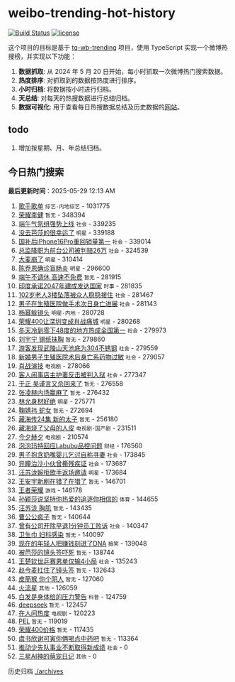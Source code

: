 # weibo-trending-hot-history

[![Build Status](https://github.com/lxw15337674/weibo-trending-hot-history/actions/workflows/nodejs.yml/badge.svg)](https://github.com/lxw15337674/weibo-trending-hot-history/actions)
[![license](https://img.shields.io/github/license/lxw15337674/weibo-trending-hot-history)](https://github.com/lxw15337674/weibo-trending-hot-history/blob/master/LICENSE)


这个项目的目标是基于 [tg-wb-trending](https://github.com/xiadd/tg-wb-trending) 项目，使用 TypeScript 实现一个微博热搜榜，并实现以下功能：

1. **数据抓取**: 从 2024 年 5 月 20 日开始，每小时抓取一次微博热门搜索数据。
2. **热度排序**: 对抓取到的数据按热度进行排序。
3. **小时归档**: 将数据按小时进行归档。
4. **天总结**: 对每天的热搜数据进行总结归档。
5. **数据可视化**: 用于查看每日热搜数据总结及历史数据的[网站](https://weibo-trending-hot-history.vercel.app/)。

## todo

1. 增加按星期、月、年总结归档。



## 今日热门搜索
































































































































































































































































































































































































































































































































































































































































































































































































































































































































































































































































































































































































































































































































































































































































































































































































































































































































































































































































































































































































































































































































































































































































































































































































































































































































































































































































































































































































































































































































































































































































































































































































































































































































































































































































































































































































































































































































































































































































































































































































































































































































































































































































































































































































































































































































































































































































































































































































































































































































































































































































































































































































































































































































































































































































































































































































































































































































































































































































































































































































































































































































































































































































































































































































































































































































































































































































































































































































































































































































































































































































































































































































































































































































































































































































































































































































































































































































































































































































































































































































































































































































































































































































































































































































































































































































































































































































































































































<!-- BEGIN -->

**最后更新时间**：2025-05-29 12:13 AM
1. [歌手歌单](https://m.weibo.cn/search?containerid=100103type%3D1%26t%3D10%26q%3D%E6%AD%8C%E6%89%8B%E6%AD%8C%E5%8D%95&stream_entry_id=31&isnewpage=1&extparam=seat%3D1%26pos%3D0%26band_rank%3D1%26c_type%3D31%26lcate%3D5001%26q%3D%25E6%25AD%258C%25E6%2589%258B%25E6%25AD%258C%25E5%258D%2595%26realpos%3D1%26stream_entry_id%3D31%26dgr%3D0%26flag%3D1%26cate%3D5001%26filter_type%3Drealtimehot%26display_time%3D1748448827%26pre_seqid%3D174844882792603597599134) `综艺-内地综艺` - 1031775
2. [荣耀李健](https://m.weibo.cn/search?containerid=100103type%3D1%26t%3D10%26q%3D%E8%8D%A3%E8%80%80%E6%9D%8E%E5%81%A5&stream_entry_id=31&isnewpage=1&extparam=seat%3D1%26pos%3D1%26band_rank%3D2%26c_type%3D31%26lcate%3D5001%26q%3D%25E8%258D%25A3%25E8%2580%2580%25E6%259D%258E%25E5%2581%25A5%26realpos%3D2%26stream_entry_id%3D31%26dgr%3D0%26flag%3D1%26cate%3D5001%26filter_type%3Drealtimehot%26display_time%3D1748448827%26pre_seqid%3D174844882792603597599134) `暂无` - 348394
3. [端午气氛组强势上线](https://m.weibo.cn/search?containerid=100103type%3D1%26t%3D10%26q%3D%23%E7%AB%AF%E5%8D%88%E6%B0%94%E6%B0%9B%E7%BB%84%E5%BC%BA%E5%8A%BF%E4%B8%8A%E7%BA%BF%23&stream_entry_id=31&isnewpage=1&extparam=seat%3D1%26pos%3D2%26band_rank%3D3%26c_type%3D31%26lcate%3D5001%26q%3D%2523%25E7%25AB%25AF%25E5%258D%2588%25E6%25B0%2594%25E6%25B0%259B%25E7%25BB%2584%25E5%25BC%25BA%25E5%258A%25BF%25E4%25B8%258A%25E7%25BA%25BF%2523%26realpos%3D3%26stream_entry_id%3D31%26dgr%3D0%26flag%3D0%26cate%3D5001%26filter_type%3Drealtimehot%26display_time%3D1748448827%26pre_seqid%3D174844882792603597599134) `社会` - 339235
4. [没去芭莎的很幸运了](https://m.weibo.cn/search?containerid=100103type%3D1%26t%3D10%26q%3D%E6%B2%A1%E5%8E%BB%E8%8A%AD%E8%8E%8E%E7%9A%84%E5%BE%88%E5%B9%B8%E8%BF%90%E4%BA%86&stream_entry_id=31&isnewpage=1&extparam=seat%3D1%26pos%3D3%26band_rank%3D4%26c_type%3D31%26lcate%3D5001%26q%3D%25E6%25B2%25A1%25E5%258E%25BB%25E8%258A%25AD%25E8%258E%258E%25E7%259A%2584%25E5%25BE%2588%25E5%25B9%25B8%25E8%25BF%2590%25E4%25BA%2586%26realpos%3D4%26stream_entry_id%3D31%26dgr%3D0%26flag%3D2%26cate%3D5001%26filter_type%3Drealtimehot%26display_time%3D1748448827%26pre_seqid%3D174844882792603597599134) `明星` - 339188
5. [国补后iPhone16Pro重回销量第一](https://m.weibo.cn/search?containerid=100103type%3D1%26t%3D10%26q%3D%23%E5%9B%BD%E8%A1%A5%E5%90%8EiPhone16Pro%E9%87%8D%E5%9B%9E%E9%94%80%E9%87%8F%E7%AC%AC%E4%B8%80%23&stream_entry_id=31&isnewpage=1&extparam=seat%3D1%26pos%3D4%26band_rank%3D5%26c_type%3D31%26lcate%3D5001%26q%3D%2523%25E5%259B%25BD%25E8%25A1%25A5%25E5%2590%258EiPhone16Pro%25E9%2587%258D%25E5%259B%259E%25E9%2594%2580%25E9%2587%258F%25E7%25AC%25AC%25E4%25B8%2580%2523%26realpos%3D5%26stream_entry_id%3D31%26dgr%3D0%26flag%3D1%26cate%3D5001%26filter_type%3Drealtimehot%26display_time%3D1748448827%26pre_seqid%3D174844882792603597599134) `社会` - 339014
6. [总监降职为前台公司被判赔26万](https://m.weibo.cn/search?containerid=100103type%3D1%26t%3D10%26q%3D%23%E6%80%BB%E7%9B%91%E9%99%8D%E8%81%8C%E4%B8%BA%E5%89%8D%E5%8F%B0%E5%85%AC%E5%8F%B8%E8%A2%AB%E5%88%A4%E8%B5%9426%E4%B8%87%23&stream_entry_id=31&isnewpage=1&extparam=seat%3D1%26pos%3D5%26band_rank%3D6%26c_type%3D31%26lcate%3D5001%26q%3D%2523%25E6%2580%25BB%25E7%259B%2591%25E9%2599%258D%25E8%2581%258C%25E4%25B8%25BA%25E5%2589%258D%25E5%258F%25B0%25E5%2585%25AC%25E5%258F%25B8%25E8%25A2%25AB%25E5%2588%25A4%25E8%25B5%259426%25E4%25B8%2587%2523%26realpos%3D6%26stream_entry_id%3D31%26dgr%3D0%26flag%3D0%26cate%3D5001%26filter_type%3Drealtimehot%26display_time%3D1748448827%26pre_seqid%3D174844882792603597599134) `社会` - 324539
7. [大麦崩了](https://m.weibo.cn/search?containerid=100103type%3D1%26t%3D10%26q%3D%E5%A4%A7%E9%BA%A6%E5%B4%A9%E4%BA%86&stream_entry_id=31&isnewpage=1&extparam=seat%3D1%26pos%3D7%26band_rank%3D7%26c_type%3D31%26lcate%3D5001%26q%3D%25E5%25A4%25A7%25E9%25BA%25A6%25E5%25B4%25A9%25E4%25BA%2586%26realpos%3D7%26stream_entry_id%3D31%26dgr%3D0%26flag%3D2%26cate%3D5001%26filter_type%3Drealtimehot%26display_time%3D1748448827%26pre_seqid%3D174844882792603597599134) `明星` - 310414
8. [陈乔恩确诊盲肠炎](https://m.weibo.cn/search?containerid=100103type%3D1%26t%3D10%26q%3D%23%E9%99%88%E4%B9%94%E6%81%A9%E7%A1%AE%E8%AF%8A%E7%9B%B2%E8%82%A0%E7%82%8E%23&stream_entry_id=31&isnewpage=1&extparam=seat%3D1%26pos%3D8%26band_rank%3D8%26c_type%3D31%26lcate%3D5001%26q%3D%2523%25E9%2599%2588%25E4%25B9%2594%25E6%2581%25A9%25E7%25A1%25AE%25E8%25AF%258A%25E7%259B%25B2%25E8%2582%25A0%25E7%2582%258E%2523%26realpos%3D8%26stream_entry_id%3D31%26dgr%3D0%26flag%3D1%26cate%3D5001%26filter_type%3Drealtimehot%26display_time%3D1748448827%26pre_seqid%3D174844882792603597599134) `明星` - 296600
9. [端午不调休 高速不免费](https://m.weibo.cn/search?containerid=100103type%3D1%26t%3D10%26q%3D%E7%AB%AF%E5%8D%88%E4%B8%8D%E8%B0%83%E4%BC%91+%E9%AB%98%E9%80%9F%E4%B8%8D%E5%85%8D%E8%B4%B9&stream_entry_id=31&isnewpage=1&extparam=seat%3D1%26pos%3D9%26band_rank%3D9%26c_type%3D31%26lcate%3D5001%26q%3D%25E7%25AB%25AF%25E5%258D%2588%25E4%25B8%258D%25E8%25B0%2583%25E4%25BC%2591%2520%25E9%25AB%2598%25E9%2580%259F%25E4%25B8%258D%25E5%2585%258D%25E8%25B4%25B9%26realpos%3D9%26stream_entry_id%3D31%26dgr%3D0%26flag%3D0%26cate%3D5001%26filter_type%3Drealtimehot%26display_time%3D1748448827%26pre_seqid%3D174844882792603597599134) `暂无` - 281915
10. [印度承诺2047年建成发达国家](https://m.weibo.cn/search?containerid=100103type%3D1%26t%3D10%26q%3D%23%E5%8D%B0%E5%BA%A6%E6%89%BF%E8%AF%BA2047%E5%B9%B4%E5%BB%BA%E6%88%90%E5%8F%91%E8%BE%BE%E5%9B%BD%E5%AE%B6%23&stream_entry_id=31&isnewpage=1&extparam=seat%3D1%26pos%3D10%26band_rank%3D10%26c_type%3D31%26lcate%3D5001%26q%3D%2523%25E5%258D%25B0%25E5%25BA%25A6%25E6%2589%25BF%25E8%25AF%25BA2047%25E5%25B9%25B4%25E5%25BB%25BA%25E6%2588%2590%25E5%258F%2591%25E8%25BE%25BE%25E5%259B%25BD%25E5%25AE%25B6%2523%26realpos%3D10%26stream_entry_id%3D31%26dgr%3D0%26flag%3D1%26cate%3D5001%26filter_type%3Drealtimehot%26display_time%3D1748448827%26pre_seqid%3D174844882792603597599134) `时事` - 281835
11. [102岁老人3楼坠落被众人稳稳接住](https://m.weibo.cn/search?containerid=100103type%3D1%26t%3D10%26q%3D%23102%E5%B2%81%E8%80%81%E4%BA%BA3%E6%A5%BC%E5%9D%A0%E8%90%BD%E8%A2%AB%E4%BC%97%E4%BA%BA%E7%A8%B3%E7%A8%B3%E6%8E%A5%E4%BD%8F%23&stream_entry_id=31&isnewpage=1&extparam=seat%3D1%26pos%3D11%26band_rank%3D11%26c_type%3D31%26lcate%3D5001%26q%3D%2523102%25E5%25B2%2581%25E8%2580%2581%25E4%25BA%25BA3%25E6%25A5%25BC%25E5%259D%25A0%25E8%2590%25BD%25E8%25A2%25AB%25E4%25BC%2597%25E4%25BA%25BA%25E7%25A8%25B3%25E7%25A8%25B3%25E6%258E%25A5%25E4%25BD%258F%2523%26realpos%3D11%26stream_entry_id%3D31%26dgr%3D0%26flag%3D32768%26cate%3D5001%26filter_type%3Drealtimehot%26display_time%3D1748448827%26pre_seqid%3D174844882792603597599134) `社会` - 281467
12. [男子在生殖医院做手术次日身亡进展](https://m.weibo.cn/search?containerid=100103type%3D1%26t%3D10%26q%3D%23%E7%94%B7%E5%AD%90%E5%9C%A8%E7%94%9F%E6%AE%96%E5%8C%BB%E9%99%A2%E5%81%9A%E6%89%8B%E6%9C%AF%E6%AC%A1%E6%97%A5%E8%BA%AB%E4%BA%A1%E8%BF%9B%E5%B1%95%23&stream_entry_id=31&isnewpage=1&extparam=seat%3D1%26pos%3D12%26band_rank%3D12%26c_type%3D31%26lcate%3D5001%26q%3D%2523%25E7%2594%25B7%25E5%25AD%2590%25E5%259C%25A8%25E7%2594%259F%25E6%25AE%2596%25E5%258C%25BB%25E9%2599%25A2%25E5%2581%259A%25E6%2589%258B%25E6%259C%25AF%25E6%25AC%25A1%25E6%2597%25A5%25E8%25BA%25AB%25E4%25BA%25A1%25E8%25BF%259B%25E5%25B1%2595%2523%26realpos%3D12%26stream_entry_id%3D31%26dgr%3D0%26flag%3D2%26cate%3D5001%26filter_type%3Drealtimehot%26display_time%3D1748448827%26pre_seqid%3D174844882792603597599134) `社会` - 281143
13. [杨幂躲镜头](https://m.weibo.cn/search?containerid=100103type%3D1%26t%3D10%26q%3D%23%E6%9D%A8%E5%B9%82%E8%BA%B2%E9%95%9C%E5%A4%B4%23&stream_entry_id=31&isnewpage=1&extparam=seat%3D1%26pos%3D13%26band_rank%3D13%26c_type%3D31%26lcate%3D5001%26q%3D%2523%25E6%259D%25A8%25E5%25B9%2582%25E8%25BA%25B2%25E9%2595%259C%25E5%25A4%25B4%2523%26realpos%3D13%26stream_entry_id%3D31%26dgr%3D0%26flag%3D2%26cate%3D5001%26filter_type%3Drealtimehot%26display_time%3D1748448827%26pre_seqid%3D174844882792603597599134) `明星-内地` - 280728
14. [荣耀400让深圳变成肖战痛城](https://m.weibo.cn/search?containerid=100103type%3D1%26t%3D10%26q%3D%23%E8%8D%A3%E8%80%80400%E8%AE%A9%E6%B7%B1%E5%9C%B3%E5%8F%98%E6%88%90%E8%82%96%E6%88%98%E7%97%9B%E5%9F%8E%23&stream_entry_id=31&isnewpage=1&extparam=seat%3D1%26pos%3D14%26band_rank%3D14%26c_type%3D31%26lcate%3D5001%26q%3D%2523%25E8%258D%25A3%25E8%2580%2580400%25E8%25AE%25A9%25E6%25B7%25B1%25E5%259C%25B3%25E5%258F%2598%25E6%2588%2590%25E8%2582%2596%25E6%2588%2598%25E7%2597%259B%25E5%259F%258E%2523%26realpos%3D14%26stream_entry_id%3D31%26dgr%3D0%26flag%3D1%26cate%3D5001%26filter_type%3Drealtimehot%26display_time%3D1748448827%26pre_seqid%3D174844882792603597599134) `明星` - 280268
15. [冬天冷到零下48度的地方热成全国第一](https://m.weibo.cn/search?containerid=100103type%3D1%26t%3D10%26q%3D%23%E5%86%AC%E5%A4%A9%E5%86%B7%E5%88%B0%E9%9B%B6%E4%B8%8B48%E5%BA%A6%E7%9A%84%E5%9C%B0%E6%96%B9%E7%83%AD%E6%88%90%E5%85%A8%E5%9B%BD%E7%AC%AC%E4%B8%80%23&stream_entry_id=31&isnewpage=1&extparam=seat%3D1%26pos%3D15%26band_rank%3D15%26c_type%3D31%26lcate%3D5001%26q%3D%2523%25E5%2586%25AC%25E5%25A4%25A9%25E5%2586%25B7%25E5%2588%25B0%25E9%259B%25B6%25E4%25B8%258B48%25E5%25BA%25A6%25E7%259A%2584%25E5%259C%25B0%25E6%2596%25B9%25E7%2583%25AD%25E6%2588%2590%25E5%2585%25A8%25E5%259B%25BD%25E7%25AC%25AC%25E4%25B8%2580%2523%26realpos%3D15%26stream_entry_id%3D31%26dgr%3D0%26flag%3D1%26cate%3D5001%26filter_type%3Drealtimehot%26display_time%3D1748448827%26pre_seqid%3D174844882792603597599134) `社会` - 279973
16. [刘宇宁 锡纸抹胸](https://m.weibo.cn/search?containerid=100103type%3D1%26t%3D10%26q%3D%E5%88%98%E5%AE%87%E5%AE%81+%E9%94%A1%E7%BA%B8%E6%8A%B9%E8%83%B8&stream_entry_id=31&isnewpage=1&extparam=seat%3D1%26pos%3D16%26band_rank%3D16%26c_type%3D31%26lcate%3D5001%26q%3D%25E5%2588%2598%25E5%25AE%2587%25E5%25AE%2581%2520%25E9%2594%25A1%25E7%25BA%25B8%25E6%258A%25B9%25E8%2583%25B8%26realpos%3D16%26stream_entry_id%3D31%26dgr%3D0%26flag%3D2%26cate%3D5001%26filter_type%3Drealtimehot%26display_time%3D1748448827%26pre_seqid%3D174844882792603597599134) `暂无` - 279860
17. [游客发现武陵山天池底为304不锈钢](https://m.weibo.cn/search?containerid=100103type%3D1%26t%3D10%26q%3D%23%E6%B8%B8%E5%AE%A2%E5%8F%91%E7%8E%B0%E6%AD%A6%E9%99%B5%E5%B1%B1%E5%A4%A9%E6%B1%A0%E5%BA%95%E4%B8%BA304%E4%B8%8D%E9%94%88%E9%92%A2%23&stream_entry_id=31&isnewpage=1&extparam=seat%3D1%26pos%3D17%26band_rank%3D17%26c_type%3D31%26lcate%3D5001%26q%3D%2523%25E6%25B8%25B8%25E5%25AE%25A2%25E5%258F%2591%25E7%258E%25B0%25E6%25AD%25A6%25E9%2599%25B5%25E5%25B1%25B1%25E5%25A4%25A9%25E6%25B1%25A0%25E5%25BA%2595%25E4%25B8%25BA304%25E4%25B8%258D%25E9%2594%2588%25E9%2592%25A2%2523%26realpos%3D17%26stream_entry_id%3D31%26dgr%3D0%26flag%3D0%26cate%3D5001%26filter_type%3Drealtimehot%26display_time%3D1748448827%26pre_seqid%3D174844882792603597599134) `社会` - 279559
18. [新婚男子生殖医院术后身亡系药物过敏](https://m.weibo.cn/search?containerid=100103type%3D1%26t%3D10%26q%3D%23%E6%96%B0%E5%A9%9A%E7%94%B7%E5%AD%90%E7%94%9F%E6%AE%96%E5%8C%BB%E9%99%A2%E6%9C%AF%E5%90%8E%E8%BA%AB%E4%BA%A1%E7%B3%BB%E8%8D%AF%E7%89%A9%E8%BF%87%E6%95%8F%23&stream_entry_id=31&isnewpage=1&extparam=seat%3D1%26pos%3D18%26band_rank%3D18%26c_type%3D31%26lcate%3D5001%26q%3D%2523%25E6%2596%25B0%25E5%25A9%259A%25E7%2594%25B7%25E5%25AD%2590%25E7%2594%259F%25E6%25AE%2596%25E5%258C%25BB%25E9%2599%25A2%25E6%259C%25AF%25E5%2590%258E%25E8%25BA%25AB%25E4%25BA%25A1%25E7%25B3%25BB%25E8%258D%25AF%25E7%2589%25A9%25E8%25BF%2587%25E6%2595%258F%2523%26realpos%3D18%26stream_entry_id%3D31%26dgr%3D0%26flag%3D1%26cate%3D5001%26filter_type%3Drealtimehot%26display_time%3D1748448827%26pre_seqid%3D174844882792603597599134) `社会` - 279057
19. [肖战演技](https://m.weibo.cn/search?containerid=100103type%3D1%26t%3D10%26q%3D%E8%82%96%E6%88%98%E6%BC%94%E6%8A%80&stream_entry_id=31&isnewpage=1&extparam=seat%3D1%26pos%3D19%26band_rank%3D19%26c_type%3D31%26lcate%3D5001%26q%3D%25E8%2582%2596%25E6%2588%2598%25E6%25BC%2594%25E6%258A%2580%26realpos%3D19%26stream_entry_id%3D31%26dgr%3D0%26flag%3D1%26cate%3D5001%26filter_type%3Drealtimehot%26display_time%3D1748448827%26pre_seqid%3D174844882792603597599134) `电视剧` - 278066
20. [客人闹事店主护妻反击被判入狱](https://m.weibo.cn/search?containerid=100103type%3D1%26t%3D10%26q%3D%23%E5%AE%A2%E4%BA%BA%E9%97%B9%E4%BA%8B%E5%BA%97%E4%B8%BB%E6%8A%A4%E5%A6%BB%E5%8F%8D%E5%87%BB%E8%A2%AB%E5%88%A4%E5%85%A5%E7%8B%B1%23&stream_entry_id=31&isnewpage=1&extparam=seat%3D1%26pos%3D20%26band_rank%3D20%26c_type%3D31%26lcate%3D5001%26q%3D%2523%25E5%25AE%25A2%25E4%25BA%25BA%25E9%2597%25B9%25E4%25BA%258B%25E5%25BA%2597%25E4%25B8%25BB%25E6%258A%25A4%25E5%25A6%25BB%25E5%258F%258D%25E5%2587%25BB%25E8%25A2%25AB%25E5%2588%25A4%25E5%2585%25A5%25E7%258B%25B1%2523%26realpos%3D20%26stream_entry_id%3D31%26dgr%3D0%26flag%3D1%26cate%3D5001%26filter_type%3Drealtimehot%26display_time%3D1748448827%26pre_seqid%3D174844882792603597599134) `社会` - 277347
21. [于正 吴谨言又杀回来了](https://m.weibo.cn/search?containerid=100103type%3D1%26t%3D10%26q%3D%E4%BA%8E%E6%AD%A3+%E5%90%B4%E8%B0%A8%E8%A8%80%E5%8F%88%E6%9D%80%E5%9B%9E%E6%9D%A5%E4%BA%86&stream_entry_id=31&isnewpage=1&extparam=seat%3D1%26pos%3D21%26band_rank%3D21%26c_type%3D31%26lcate%3D5001%26q%3D%25E4%25BA%258E%25E6%25AD%25A3%2520%25E5%2590%25B4%25E8%25B0%25A8%25E8%25A8%2580%25E5%258F%2588%25E6%259D%2580%25E5%259B%259E%25E6%259D%25A5%25E4%25BA%2586%26realpos%3D21%26stream_entry_id%3D31%26dgr%3D0%26flag%3D2%26cate%3D5001%26filter_type%3Drealtimehot%26display_time%3D1748448827%26pre_seqid%3D174844882792603597599134) `暂无` - 276558
22. [张凌赫内场赢麻了](https://m.weibo.cn/search?containerid=100103type%3D1%26t%3D10%26q%3D%E5%BC%A0%E5%87%8C%E8%B5%AB%E5%86%85%E5%9C%BA%E8%B5%A2%E9%BA%BB%E4%BA%86&stream_entry_id=31&isnewpage=1&extparam=seat%3D1%26pos%3D22%26band_rank%3D22%26c_type%3D31%26lcate%3D5001%26q%3D%25E5%25BC%25A0%25E5%2587%258C%25E8%25B5%25AB%25E5%2586%2585%25E5%259C%25BA%25E8%25B5%25A2%25E9%25BA%25BB%25E4%25BA%2586%26realpos%3D22%26stream_entry_id%3D31%26dgr%3D0%26flag%3D0%26cate%3D5001%26filter_type%3Drealtimehot%26display_time%3D1748448827%26pre_seqid%3D174844882792603597599134) `暂无` - 276432
23. [林允身材好绝](https://m.weibo.cn/search?containerid=100103type%3D1%26t%3D10%26q%3D%23%E6%9E%97%E5%85%81%E8%BA%AB%E6%9D%90%E5%A5%BD%E7%BB%9D%23&stream_entry_id=31&isnewpage=1&extparam=seat%3D1%26pos%3D23%26band_rank%3D23%26c_type%3D31%26lcate%3D5001%26q%3D%2523%25E6%259E%2597%25E5%2585%2581%25E8%25BA%25AB%25E6%259D%2590%25E5%25A5%25BD%25E7%25BB%259D%2523%26realpos%3D23%26stream_entry_id%3D31%26dgr%3D0%26flag%3D0%26cate%3D5001%26filter_type%3Drealtimehot%26display_time%3D1748448827%26pre_seqid%3D174844882792603597599134) `明星` - 275771
24. [鞠婧祎 蛇女](https://m.weibo.cn/search?containerid=100103type%3D1%26t%3D10%26q%3D%E9%9E%A0%E5%A9%A7%E7%A5%8E+%E8%9B%87%E5%A5%B3&stream_entry_id=31&isnewpage=1&extparam=seat%3D1%26pos%3D24%26band_rank%3D24%26c_type%3D31%26lcate%3D5001%26q%3D%25E9%259E%25A0%25E5%25A9%25A7%25E7%25A5%258E%2520%25E8%259B%2587%25E5%25A5%25B3%26realpos%3D24%26stream_entry_id%3D31%26dgr%3D0%26flag%3D0%26cate%3D5001%26filter_type%3Drealtimehot%26display_time%3D1748448827%26pre_seqid%3D174844882792603597599134) `暂无` - 272694
25. [藏海传24集 新的太子](https://m.weibo.cn/search?containerid=100103type%3D1%26t%3D10%26q%3D%E8%97%8F%E6%B5%B7%E4%BC%A024%E9%9B%86+%E6%96%B0%E7%9A%84%E5%A4%AA%E5%AD%90&stream_entry_id=31&isnewpage=1&extparam=seat%3D1%26pos%3D25%26band_rank%3D25%26c_type%3D31%26lcate%3D5001%26q%3D%25E8%2597%258F%25E6%25B5%25B7%25E4%25BC%25A024%25E9%259B%2586%2520%25E6%2596%25B0%25E7%259A%2584%25E5%25A4%25AA%25E5%25AD%2590%26realpos%3D25%26stream_entry_id%3D31%26dgr%3D0%26flag%3D0%26cate%3D5001%26filter_type%3Drealtimehot%26display_time%3D1748448827%26pre_seqid%3D174844882792603597599134) `暂无` - 256180
26. [藏海烧了父母的人皮](https://m.weibo.cn/search?containerid=100103type%3D1%26t%3D10%26q%3D%23%E8%97%8F%E6%B5%B7%E7%83%A7%E4%BA%86%E7%88%B6%E6%AF%8D%E7%9A%84%E4%BA%BA%E7%9A%AE%23&stream_entry_id=31&isnewpage=1&extparam=seat%3D1%26pos%3D26%26band_rank%3D26%26c_type%3D31%26lcate%3D5001%26q%3D%2523%25E8%2597%258F%25E6%25B5%25B7%25E7%2583%25A7%25E4%25BA%2586%25E7%2588%25B6%25E6%25AF%258D%25E7%259A%2584%25E4%25BA%25BA%25E7%259A%25AE%2523%26realpos%3D26%26stream_entry_id%3D31%26dgr%3D0%26flag%3D1%26cate%3D5001%26filter_type%3Drealtimehot%26display_time%3D1748448827%26pre_seqid%3D174844882792603597599134) `电视剧-国产剧` - 231511
27. [今夕赫夕](https://m.weibo.cn/search?containerid=100103type%3D1%26t%3D10%26q%3D%E4%BB%8A%E5%A4%95%E8%B5%AB%E5%A4%95&stream_entry_id=31&isnewpage=1&extparam=seat%3D1%26pos%3D27%26band_rank%3D27%26c_type%3D31%26lcate%3D5001%26q%3D%25E4%25BB%258A%25E5%25A4%2595%25E8%25B5%25AB%25E5%25A4%2595%26realpos%3D27%26stream_entry_id%3D31%26dgr%3D0%26flag%3D1%26cate%3D5001%26filter_type%3Drealtimehot%26display_time%3D1748448827%26pre_seqid%3D174844882792603597599134) `电视剧` - 210574
28. [泡泡玛特回应Labubu品控问题](https://m.weibo.cn/search?containerid=100103type%3D1%26t%3D10%26q%3D%23%E6%B3%A1%E6%B3%A1%E7%8E%9B%E7%89%B9%E5%9B%9E%E5%BA%94Labubu%E5%93%81%E6%8E%A7%E9%97%AE%E9%A2%98%23&stream_entry_id=31&isnewpage=1&extparam=seat%3D1%26pos%3D28%26band_rank%3D28%26c_type%3D31%26lcate%3D5001%26q%3D%2523%25E6%25B3%25A1%25E6%25B3%25A1%25E7%258E%259B%25E7%2589%25B9%25E5%259B%259E%25E5%25BA%2594Labubu%25E5%2593%2581%25E6%258E%25A7%25E9%2597%25AE%25E9%25A2%2598%2523%26realpos%3D28%26stream_entry_id%3D31%26dgr%3D0%26flag%3D1%26cate%3D5001%26filter_type%3Drealtimehot%26display_time%3D1748448827%26pre_seqid%3D174844882792603597599134) `财经` - 176560
29. [男子抱含奶嘴婴儿乞讨自称寻妻](https://m.weibo.cn/search?containerid=100103type%3D1%26t%3D10%26q%3D%23%E7%94%B7%E5%AD%90%E6%8A%B1%E5%90%AB%E5%A5%B6%E5%98%B4%E5%A9%B4%E5%84%BF%E4%B9%9E%E8%AE%A8%E8%87%AA%E7%A7%B0%E5%AF%BB%E5%A6%BB%23&stream_entry_id=31&isnewpage=1&extparam=seat%3D1%26pos%3D29%26band_rank%3D29%26c_type%3D31%26lcate%3D5001%26q%3D%2523%25E7%2594%25B7%25E5%25AD%2590%25E6%258A%25B1%25E5%2590%25AB%25E5%25A5%25B6%25E5%2598%25B4%25E5%25A9%25B4%25E5%2584%25BF%25E4%25B9%259E%25E8%25AE%25A8%25E8%2587%25AA%25E7%25A7%25B0%25E5%25AF%25BB%25E5%25A6%25BB%2523%26realpos%3D29%26stream_entry_id%3D31%26dgr%3D0%26flag%3D1%26cate%3D5001%26filter_type%3Drealtimehot%26display_time%3D1748448827%26pre_seqid%3D174844882792603597599134) `社会` - 173845
30. [异瞳治沙小伙曾撕残疾证](https://m.weibo.cn/search?containerid=100103type%3D1%26t%3D10%26q%3D%23%E5%BC%82%E7%9E%B3%E6%B2%BB%E6%B2%99%E5%B0%8F%E4%BC%99%E6%9B%BE%E6%92%95%E6%AE%8B%E7%96%BE%E8%AF%81%23&stream_entry_id=31&isnewpage=1&extparam=seat%3D1%26pos%3D30%26band_rank%3D30%26c_type%3D31%26lcate%3D5001%26q%3D%2523%25E5%25BC%2582%25E7%259E%25B3%25E6%25B2%25BB%25E6%25B2%2599%25E5%25B0%258F%25E4%25BC%2599%25E6%259B%25BE%25E6%2592%2595%25E6%25AE%258B%25E7%2596%25BE%25E8%25AF%2581%2523%26realpos%3D30%26stream_entry_id%3D31%26dgr%3D0%26flag%3D1%26cate%3D5001%26filter_type%3Drealtimehot%26display_time%3D1748448827%26pre_seqid%3D174844882792603597599134) `社会` - 173687
31. [汪苏泷婉拒歌手返场邀请](https://m.weibo.cn/search?containerid=100103type%3D1%26t%3D10%26q%3D%23%E6%B1%AA%E8%8B%8F%E6%B3%B7%E5%A9%89%E6%8B%92%E6%AD%8C%E6%89%8B%E8%BF%94%E5%9C%BA%E9%82%80%E8%AF%B7%23&stream_entry_id=31&isnewpage=1&extparam=seat%3D1%26pos%3D31%26band_rank%3D31%26c_type%3D31%26lcate%3D5001%26q%3D%2523%25E6%25B1%25AA%25E8%258B%258F%25E6%25B3%25B7%25E5%25A9%2589%25E6%258B%2592%25E6%25AD%258C%25E6%2589%258B%25E8%25BF%2594%25E5%259C%25BA%25E9%2582%2580%25E8%25AF%25B7%2523%26realpos%3D31%26stream_entry_id%3D31%26dgr%3D0%26flag%3D1%26cate%3D5001%26filter_type%3Drealtimehot%26display_time%3D1748448827%26pre_seqid%3D174844882792603597599134) `明星` - 173684
32. [王安宇新剧在猎了在猎了](https://m.weibo.cn/search?containerid=100103type%3D1%26t%3D10%26q%3D%E7%8E%8B%E5%AE%89%E5%AE%87%E6%96%B0%E5%89%A7%E5%9C%A8%E7%8C%8E%E4%BA%86%E5%9C%A8%E7%8C%8E%E4%BA%86&stream_entry_id=31&isnewpage=1&extparam=seat%3D1%26pos%3D32%26band_rank%3D32%26c_type%3D31%26lcate%3D5001%26q%3D%25E7%258E%258B%25E5%25AE%2589%25E5%25AE%2587%25E6%2596%25B0%25E5%2589%25A7%25E5%259C%25A8%25E7%258C%258E%25E4%25BA%2586%25E5%259C%25A8%25E7%258C%258E%25E4%25BA%2586%26realpos%3D32%26stream_entry_id%3D31%26dgr%3D0%26flag%3D1%26cate%3D5001%26filter_type%3Drealtimehot%26display_time%3D1748448827%26pre_seqid%3D174844882792603597599134) `暂无` - 146701
33. [王者荣耀](https://m.weibo.cn/search?containerid=100103type%3D1%26t%3D10%26q%3D%E7%8E%8B%E8%80%85%E8%8D%A3%E8%80%80&stream_entry_id=31&isnewpage=1&extparam=seat%3D1%26pos%3D33%26band_rank%3D33%26c_type%3D31%26lcate%3D5001%26q%3D%25E7%258E%258B%25E8%2580%2585%25E8%258D%25A3%25E8%2580%2580%26realpos%3D33%26stream_entry_id%3D31%26dgr%3D0%26flag%3D1%26cate%3D5001%26filter_type%3Drealtimehot%26display_time%3D1748448827%26pre_seqid%3D174844882792603597599134) `游戏` - 146178
34. [孙颖莎说坚持你热爱的追逐你相信的](https://m.weibo.cn/search?containerid=100103type%3D1%26t%3D10%26q%3D%23%E5%AD%99%E9%A2%96%E8%8E%8E%E8%AF%B4%E5%9D%9A%E6%8C%81%E4%BD%A0%E7%83%AD%E7%88%B1%E7%9A%84%E8%BF%BD%E9%80%90%E4%BD%A0%E7%9B%B8%E4%BF%A1%E7%9A%84%23&stream_entry_id=31&isnewpage=1&extparam=seat%3D1%26pos%3D34%26band_rank%3D34%26c_type%3D31%26lcate%3D5001%26q%3D%2523%25E5%25AD%2599%25E9%25A2%2596%25E8%258E%258E%25E8%25AF%25B4%25E5%259D%259A%25E6%258C%2581%25E4%25BD%25A0%25E7%2583%25AD%25E7%2588%25B1%25E7%259A%2584%25E8%25BF%25BD%25E9%2580%2590%25E4%25BD%25A0%25E7%259B%25B8%25E4%25BF%25A1%25E7%259A%2584%2523%26realpos%3D34%26stream_entry_id%3D31%26dgr%3D0%26flag%3D1%26cate%3D5001%26filter_type%3Drealtimehot%26display_time%3D1748448827%26pre_seqid%3D174844882792603597599134) `体育` - 144655
35. [汪苏泷 胸肌](https://m.weibo.cn/search?containerid=100103type%3D1%26t%3D10%26q%3D%E6%B1%AA%E8%8B%8F%E6%B3%B7+%E8%83%B8%E8%82%8C&stream_entry_id=31&isnewpage=1&extparam=seat%3D1%26pos%3D35%26band_rank%3D35%26c_type%3D31%26lcate%3D5001%26q%3D%25E6%25B1%25AA%25E8%258B%258F%25E6%25B3%25B7%2520%25E8%2583%25B8%25E8%2582%258C%26realpos%3D35%26stream_entry_id%3D31%26dgr%3D0%26flag%3D1%26cate%3D5001%26filter_type%3Drealtimehot%26display_time%3D1748448827%26pre_seqid%3D174844882792603597599134) `暂无` - 143435
36. [曹公公疯子](https://m.weibo.cn/search?containerid=100103type%3D1%26t%3D10%26q%3D%E6%9B%B9%E5%85%AC%E5%85%AC%E7%96%AF%E5%AD%90&stream_entry_id=31&isnewpage=1&extparam=seat%3D1%26pos%3D36%26band_rank%3D36%26c_type%3D31%26lcate%3D5001%26q%3D%25E6%259B%25B9%25E5%2585%25AC%25E5%2585%25AC%25E7%2596%25AF%25E5%25AD%2590%26realpos%3D36%26stream_entry_id%3D31%26dgr%3D0%26flag%3D1%26cate%3D5001%26filter_type%3Drealtimehot%26display_time%3D1748448827%26pre_seqid%3D174844882792603597599134) `暂无` - 140644
37. [曾有公司开除早退1分钟员工败诉](https://m.weibo.cn/search?containerid=100103type%3D1%26t%3D10%26q%3D%23%E6%9B%BE%E6%9C%89%E5%85%AC%E5%8F%B8%E5%BC%80%E9%99%A4%E6%97%A9%E9%80%801%E5%88%86%E9%92%9F%E5%91%98%E5%B7%A5%E8%B4%A5%E8%AF%89%23&stream_entry_id=31&isnewpage=1&extparam=seat%3D1%26pos%3D37%26band_rank%3D37%26c_type%3D31%26lcate%3D5001%26q%3D%2523%25E6%259B%25BE%25E6%259C%2589%25E5%2585%25AC%25E5%258F%25B8%25E5%25BC%2580%25E9%2599%25A4%25E6%2597%25A9%25E9%2580%25801%25E5%2588%2586%25E9%2592%259F%25E5%2591%2598%25E5%25B7%25A5%25E8%25B4%25A5%25E8%25AF%2589%2523%26realpos%3D37%26stream_entry_id%3D31%26dgr%3D0%26flag%3D1%26cate%3D5001%26filter_type%3Drealtimehot%26display_time%3D1748448827%26pre_seqid%3D174844882792603597599134) `社会` - 140347
38. [卫生巾 妇科感染](https://m.weibo.cn/search?containerid=100103type%3D1%26t%3D10%26q%3D%E5%8D%AB%E7%94%9F%E5%B7%BE+%E5%A6%87%E7%A7%91%E6%84%9F%E6%9F%93&stream_entry_id=31&isnewpage=1&extparam=seat%3D1%26pos%3D38%26band_rank%3D38%26c_type%3D31%26lcate%3D5001%26q%3D%25E5%258D%25AB%25E7%2594%259F%25E5%25B7%25BE%2520%25E5%25A6%2587%25E7%25A7%2591%25E6%2584%259F%25E6%259F%2593%26realpos%3D38%26stream_entry_id%3D31%26dgr%3D0%26flag%3D0%26cate%3D5001%26filter_type%3Drealtimehot%26display_time%3D1748448827%26pre_seqid%3D174844882792603597599134) `暂无` - 140097
39. [现在的年轻人把赚钱刻进了DNA](https://m.weibo.cn/search?containerid=100103type%3D1%26t%3D10%26q%3D%E7%8E%B0%E5%9C%A8%E7%9A%84%E5%B9%B4%E8%BD%BB%E4%BA%BA%E6%8A%8A%E8%B5%9A%E9%92%B1%E5%88%BB%E8%BF%9B%E4%BA%86DNA&stream_entry_id=31&isnewpage=1&extparam=seat%3D1%26pos%3D39%26band_rank%3D39%26c_type%3D31%26lcate%3D5001%26q%3D%25E7%258E%25B0%25E5%259C%25A8%25E7%259A%2584%25E5%25B9%25B4%25E8%25BD%25BB%25E4%25BA%25BA%25E6%258A%258A%25E8%25B5%259A%25E9%2592%25B1%25E5%2588%25BB%25E8%25BF%259B%25E4%25BA%2586DNA%26realpos%3D39%26stream_entry_id%3D31%26dgr%3D0%26flag%3D1%26cate%3D5001%26filter_type%3Drealtimehot%26display_time%3D1748448827%26pre_seqid%3D174844882792603597599134) `搞笑` - 139048
40. [被芭莎的镜头签吓死](https://m.weibo.cn/search?containerid=100103type%3D1%26t%3D10%26q%3D%E8%A2%AB%E8%8A%AD%E8%8E%8E%E7%9A%84%E9%95%9C%E5%A4%B4%E7%AD%BE%E5%90%93%E6%AD%BB&stream_entry_id=31&isnewpage=1&extparam=seat%3D1%26pos%3D40%26band_rank%3D40%26c_type%3D31%26lcate%3D5001%26q%3D%25E8%25A2%25AB%25E8%258A%25AD%25E8%258E%258E%25E7%259A%2584%25E9%2595%259C%25E5%25A4%25B4%25E7%25AD%25BE%25E5%2590%2593%25E6%25AD%25BB%26realpos%3D40%26stream_entry_id%3D31%26dgr%3D0%26flag%3D0%26cate%3D5001%26filter_type%3Drealtimehot%26display_time%3D1748448827%26pre_seqid%3D174844882792603597599134) `暂无` - 138744
41. [王楚钦世乒赛男单仅输4小局](https://m.weibo.cn/search?containerid=100103type%3D1%26t%3D10%26q%3D%23%E7%8E%8B%E6%A5%9A%E9%92%A6%E4%B8%96%E4%B9%92%E8%B5%9B%E7%94%B7%E5%8D%95%E4%BB%85%E8%BE%934%E5%B0%8F%E5%B1%80%23&stream_entry_id=31&isnewpage=1&extparam=seat%3D1%26pos%3D41%26band_rank%3D41%26c_type%3D31%26lcate%3D5001%26q%3D%2523%25E7%258E%258B%25E6%25A5%259A%25E9%2592%25A6%25E4%25B8%2596%25E4%25B9%2592%25E8%25B5%259B%25E7%2594%25B7%25E5%258D%2595%25E4%25BB%2585%25E8%25BE%25934%25E5%25B0%258F%25E5%25B1%2580%2523%26realpos%3D41%26stream_entry_id%3D31%26dgr%3D0%26flag%3D0%26cate%3D5001%26filter_type%3Drealtimehot%26display_time%3D1748448827%26pre_seqid%3D174844882792603597599134) `社会` - 135243
42. [赵今麦扛住了镜头签](https://m.weibo.cn/search?containerid=100103type%3D1%26t%3D10%26q%3D%E8%B5%B5%E4%BB%8A%E9%BA%A6%E6%89%9B%E4%BD%8F%E4%BA%86%E9%95%9C%E5%A4%B4%E7%AD%BE&stream_entry_id=31&isnewpage=1&extparam=seat%3D1%26pos%3D42%26band_rank%3D42%26c_type%3D31%26lcate%3D5001%26q%3D%25E8%25B5%25B5%25E4%25BB%258A%25E9%25BA%25A6%25E6%2589%259B%25E4%25BD%258F%25E4%25BA%2586%25E9%2595%259C%25E5%25A4%25B4%25E7%25AD%25BE%26realpos%3D42%26stream_entry_id%3D31%26dgr%3D0%26flag%3D1%26cate%3D5001%26filter_type%3Drealtimehot%26display_time%3D1748448827%26pre_seqid%3D174844882792603597599134) `暂无` - 132643
43. [皮筋猴 你个阴人](https://m.weibo.cn/search?containerid=100103type%3D1%26t%3D10%26q%3D%E7%9A%AE%E7%AD%8B%E7%8C%B4+%E4%BD%A0%E4%B8%AA%E9%98%B4%E4%BA%BA&stream_entry_id=31&isnewpage=1&extparam=seat%3D1%26pos%3D43%26band_rank%3D43%26c_type%3D31%26lcate%3D5001%26q%3D%25E7%259A%25AE%25E7%25AD%258B%25E7%258C%25B4%2520%25E4%25BD%25A0%25E4%25B8%25AA%25E9%2598%25B4%25E4%25BA%25BA%26realpos%3D43%26stream_entry_id%3D31%26dgr%3D0%26flag%3D1%26cate%3D5001%26filter_type%3Drealtimehot%26display_time%3D1748448827%26pre_seqid%3D174844882792603597599134) `暂无` - 127060
44. [火流星](https://m.weibo.cn/search?containerid=100103type%3D1%26t%3D10%26q%3D%E7%81%AB%E6%B5%81%E6%98%9F&stream_entry_id=31&isnewpage=1&extparam=seat%3D1%26pos%3D44%26band_rank%3D44%26c_type%3D31%26lcate%3D5001%26q%3D%25E7%2581%25AB%25E6%25B5%2581%25E6%2598%259F%26realpos%3D44%26stream_entry_id%3D31%26dgr%3D0%26flag%3D1%26cate%3D5001%26filter_type%3Drealtimehot%26display_time%3D1748448827%26pre_seqid%3D174844882792603597599134) `其他` - 126059
45. [白发是身体给的压力警告](https://m.weibo.cn/search?containerid=100103type%3D1%26t%3D10%26q%3D%23%E7%99%BD%E5%8F%91%E6%98%AF%E8%BA%AB%E4%BD%93%E7%BB%99%E7%9A%84%E5%8E%8B%E5%8A%9B%E8%AD%A6%E5%91%8A%23&stream_entry_id=31&isnewpage=1&extparam=seat%3D1%26pos%3D45%26band_rank%3D45%26c_type%3D31%26lcate%3D5001%26q%3D%2523%25E7%2599%25BD%25E5%258F%2591%25E6%2598%25AF%25E8%25BA%25AB%25E4%25BD%2593%25E7%25BB%2599%25E7%259A%2584%25E5%258E%258B%25E5%258A%259B%25E8%25AD%25A6%25E5%2591%258A%2523%26realpos%3D45%26stream_entry_id%3D31%26dgr%3D0%26flag%3D1%26cate%3D5001%26filter_type%3Drealtimehot%26display_time%3D1748448827%26pre_seqid%3D174844882792603597599134) `科普` - 124759
46. [deepseek](https://m.weibo.cn/search?containerid=100103type%3D1%26t%3D10%26q%3Ddeepseek&stream_entry_id=31&isnewpage=1&extparam=seat%3D1%26pos%3D46%26band_rank%3D46%26c_type%3D31%26lcate%3D5001%26q%3Ddeepseek%26realpos%3D46%26stream_entry_id%3D31%26dgr%3D0%26flag%3D1%26cate%3D5001%26filter_type%3Drealtimehot%26display_time%3D1748448827%26pre_seqid%3D174844882792603597599134) `暂无` - 122457
47. [在人间热度](https://m.weibo.cn/search?containerid=100103type%3D1%26t%3D10%26q%3D%23%E5%9C%A8%E4%BA%BA%E9%97%B4%E7%83%AD%E5%BA%A6%23&stream_entry_id=31&isnewpage=1&extparam=seat%3D1%26pos%3D47%26band_rank%3D47%26c_type%3D31%26lcate%3D5001%26q%3D%2523%25E5%259C%25A8%25E4%25BA%25BA%25E9%2597%25B4%25E7%2583%25AD%25E5%25BA%25A6%2523%26realpos%3D47%26stream_entry_id%3D31%26dgr%3D0%26flag%3D0%26cate%3D5001%26filter_type%3Drealtimehot%26display_time%3D1748448827%26pre_seqid%3D174844882792603597599134) `电视剧` - 120223
48. [PEL](https://m.weibo.cn/search?containerid=100103type%3D1%26t%3D10%26q%3DPEL&stream_entry_id=31&isnewpage=1&extparam=seat%3D1%26pos%3D48%26band_rank%3D48%26c_type%3D31%26lcate%3D5001%26q%3DPEL%26realpos%3D48%26stream_entry_id%3D31%26dgr%3D0%26flag%3D1%26cate%3D5001%26filter_type%3Drealtimehot%26display_time%3D1748448827%26pre_seqid%3D174844882792603597599134) `暂无` - 119019
49. [荣耀400价格](https://m.weibo.cn/search?containerid=100103type%3D1%26t%3D10%26q%3D%E8%8D%A3%E8%80%80400%E4%BB%B7%E6%A0%BC&stream_entry_id=31&isnewpage=1&extparam=seat%3D1%26pos%3D49%26band_rank%3D49%26c_type%3D31%26lcate%3D5001%26q%3D%25E8%258D%25A3%25E8%2580%2580400%25E4%25BB%25B7%25E6%25A0%25BC%26realpos%3D49%26stream_entry_id%3D31%26dgr%3D0%26flag%3D0%26cate%3D5001%26filter_type%3Drealtimehot%26display_time%3D1748448827%26pre_seqid%3D174844882792603597599134) `暂无` - 117435
50. [虞书欣谢可寅你俩喝点中药吧](https://m.weibo.cn/search?containerid=100103type%3D1%26t%3D10%26q%3D%E8%99%9E%E4%B9%A6%E6%AC%A3%E8%B0%A2%E5%8F%AF%E5%AF%85%E4%BD%A0%E4%BF%A9%E5%96%9D%E7%82%B9%E4%B8%AD%E8%8D%AF%E5%90%A7&stream_entry_id=31&isnewpage=1&extparam=seat%3D1%26pos%3D50%26band_rank%3D50%26c_type%3D31%26lcate%3D5001%26q%3D%25E8%2599%259E%25E4%25B9%25A6%25E6%25AC%25A3%25E8%25B0%25A2%25E5%258F%25AF%25E5%25AF%2585%25E4%25BD%25A0%25E4%25BF%25A9%25E5%2596%259D%25E7%2582%25B9%25E4%25B8%25AD%25E8%258D%25AF%25E5%2590%25A7%26realpos%3D50%26stream_entry_id%3D31%26dgr%3D0%26flag%3D0%26cate%3D5001%26filter_type%3Drealtimehot%26display_time%3D1748448827%26pre_seqid%3D174844882792603597599134) `暂无` - 113364
51. [推动少先队事业不断取得新成绩](https://m.weibo.cn/search?containerid=100103type%3D1%26t%3D10%26q%3D%23%E6%8E%A8%E5%8A%A8%E5%B0%91%E5%85%88%E9%98%9F%E4%BA%8B%E4%B8%9A%E4%B8%8D%E6%96%AD%E5%8F%96%E5%BE%97%E6%96%B0%E6%88%90%E7%BB%A9%23&stream_entry_id=51&isnewpage=1&extparam=seat%3D1%26pos%3D0%26q%3D%2523%25E6%258E%25A8%25E5%258A%25A8%25E5%25B0%2591%25E5%2585%2588%25E9%2598%259F%25E4%25BA%258B%25E4%25B8%259A%25E4%25B8%258D%25E6%2596%25AD%25E5%258F%2596%25E5%25BE%2597%25E6%2596%25B0%25E6%2588%2590%25E7%25BB%25A9%2523%26c_type%3D51%26filter_type%3Drealtimehot%26stream_entry_id%3D51%26cate%3D10103%26dgr%3D0%26display_time%3D1748448827%26pre_seqid%3D174844882792603597599134) `社会` - 0
52. [三星AI神的萌宠日记](https://m.weibo.cn/search?containerid=100103type%3D1%26t%3D10%26q%3D%23%E4%B8%89%E6%98%9FAI%E7%A5%9E%E7%9A%84%E8%90%8C%E5%AE%A0%E6%97%A5%E8%AE%B0%23&stream_entry_id=31&isnewpage=1&extparam=seat%3D1%26pos%3D6%26band_rank%3D7%26c_type%3D31%26lcate%3D5001%26is_ad_pos%3D1%26q%3D%2523%25E4%25B8%2589%25E6%2598%259FAI%25E7%25A5%259E%25E7%259A%2584%25E8%2590%258C%25E5%25AE%25A0%25E6%2597%25A5%25E8%25AE%25B0%2523%26dgr%3D0%26filter_type%3Drealtimehot%26adid%3D288070%26stream_entry_id%3D31%26cate%3D5001%26topic_ad%3D1%26display_time%3D1748448827%26pre_seqid%3D174844882792603597599134) `其他` - 0

<!-- END -->











































































































































































































































































































































































































































































































































































































































































































































































































































































































































































































































































































































































































































































































































































































































































































































































































































































































































































































































































































































































































































































































































































































































































































































































































































































































































































































































































































































































































































































































































































































































































































































































































































































































































































































































































































































































































































































































































































































































































































































































































































































































































































































































































































































































































































































































































































































































































































































































































































































































































































































































































































































































































































































































































































































































































































































































































































































































































































































































































































































































































































































































































































































































































































































































































































































































































































































































































































































































































































































































































































































































































































































































































































































































































































































































































































































































































































































































































































































































































































































































































































































































































































































































































































































































































































































































































































































































































































































































历史归档 [./archives](./archives)
